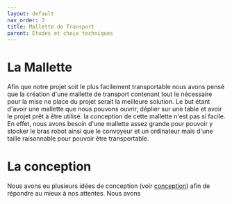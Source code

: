 ```yaml
---
layout: default
nav_order: 3
title: Mallette de Transport
parent: Études et choix techniques
---
```


# La Mallette

Afin que notre projet soit le plus facilement transportable nous avons pensé
que la création d'une mallette de transport contenant tout le nécessaire pour la
mise ne place du projet serait la meilleure solution. Le but étant d'avoir une mallette que nous pouvons ouvrir, déplier sur une table et avoir le projet prêt à être utilisé.
la conception de cette mallette n'est pas si facile. En effet, nous avons besoin d'une mallette assez grande pour pouvoir y stocker le bras robot ainsi que le convoyeur et un ordinateur mais d'une taille raisonnable pour pouvoir être transportable.

# La conception

Nous avons eu plusieurs idées de conception (voir [conception](../conception.html)) afin de répondre au mieux à nos attentes. Nous avons 

